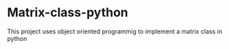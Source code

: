 # Matrix-class-python
This project uses object oriented programmig to implement a matrix class in python
